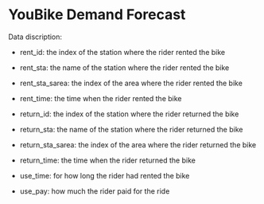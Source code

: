 # YouBike Demand Forecast

Data discription:

* rent_id: the index of the station where the rider rented the bike

+ rent_sta: the name of the station where the rider rented the bike

+ rent_sta_sarea: the index of the area where the rider rented the bike

+ rent_time: the time when the rider rented the bike

+ return_id: the index of the station where the rider returned the bike

+ return_sta: the name of the station where the rider returned the bike

+ return_sta_sarea: the index of the area where the rider returned the bike

+ return_time: the time when the rider returned the bike

+ use_time: for how long the rider had rented the bike

+ use_pay: how much the rider paid for the ride



